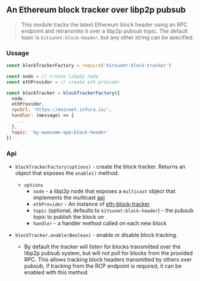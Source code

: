 ## An Ethereum block tracker over libp2p pubsub

> This module tracks the latest Ethereum block header using an RPC endpoint and retransmits it over a libp2p pubsub topic. The default topic is `kitsunet:block-header`, but any other string can be specified.

### Ussage

```js
const blockTrackerFactory = require('kitsunet-block-tracker')

const node = // create libp2p node
const ethProvider = // create eth provider

const blockTracker = blockTrackerFactory({
  node,
  ethProvider,
  rpcUrl: 'https://mainnet.infura.io/',
  handler: (message) => {
    ...
  },
  topic: 'my-awesome-app:block-header'
})
```

### Api

- `blockTrackerFactory(options)` - create the block tracker. Returns an object that exposes the `enable()` method.
  - `options`
    - `node` - a libp2p node that exposes a `multicast` object that implements the multicast [api](https://github.com/MetaMask/js-libp2p-multicast-experiment/blob/master/src/api.js)
    - `ethProvider` - An instance of [eth-block-tracker](https://github.com/MetaMask/eth-block-tracker)
    - `topic` (optional, defaults to `kitsunet:block-header`) - the pubsub topic to publish the block on
    - `handler` - a handler method called on each new block

- `blockTracker.enable(Boolean)` - enable or disable block tracking.
  - By default the tracker will listen for blocks transmitted over the libp2p pubsub system, but will not poll for blocks from the provided RPC. This allows tracking block headers transmitted by others over pubsub, if tracking from the RCP endpoint is required, it can be enabled with this method.
